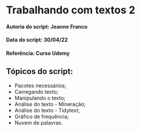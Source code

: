 # Trabalhando com textos 2 

#### Autoria do script: Jeanne Franco
#### Data do script: 30/04/22 
#### Referência: Curso Udemy

## Tópicos do script:

- Pacotes necessários;
- Carregando texto;
- Manipulando o texto;
- Análise do texto - Mineração;
- Análise do texto - Tidytext;
- Gráfico de frequência;
- Nuvem de palavras.

